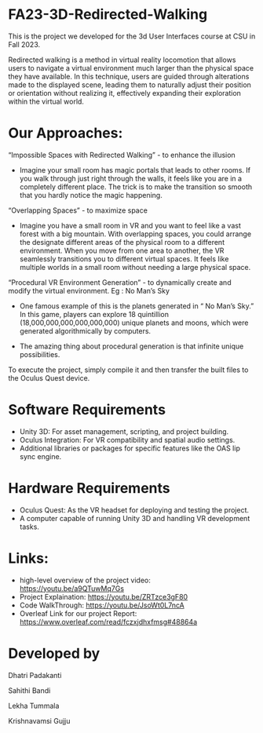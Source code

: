 # FA23-3D-Redirected-Walking

This is the project we developed for the 3d User Interfaces course at CSU in Fall 2023. 

Redirected walking is a method in virtual reality locomotion that allows users to navigate a virtual environment much larger than the physical space they have available. In this technique, users are guided through alterations made to the displayed scene, leading them to naturally adjust their position or orientation without realizing it, effectively expanding their exploration within the virtual world. 

# Our Approaches:

“Impossible Spaces with Redirected Walking” - to enhance the illusion  

- Imagine your small room has magic portals that leads to other rooms. If you walk through just   right through the walls, it feels like you are in a completely different place. The trick is to make the transition so smooth that you hardly notice the magic happening.


“Overlapping Spaces” - to maximize space

- Imagine you have a small room in VR and you want to feel like a vast forest with a big mountain. With overlapping spaces, you could arrange the designate different areas of the physical room to a different environment. When you move from one area to another, the VR seamlessly transitions you to different virtual spaces. It feels like multiple worlds in a small room without needing a large physical space.


“Procedural VR Environment Generation” - to dynamically create and modify the virtual environment. Eg : No Man’s Sky 

- One famous example of this is the planets generated in “ No Man’s Sky.” In this game, players can explore 18 quintillion (18,000,000,000,000,000,000) unique planets and moons, which were generated algorithmically by computers.

- The amazing thing about procedural generation is that infinite unique possibilities.

To execute the project, simply compile it and then transfer the built files to the Oculus Quest device.

# Software Requirements

- Unity 3D: For asset management, scripting, and project building.
- Oculus Integration: For VR compatibility and spatial audio settings.
- Additional libraries or packages for specific features like the OAS lip sync engine.

# Hardware Requirements

- Oculus Quest: As the VR headset for deploying and testing the project.
- A computer capable of running Unity 3D and handling VR development tasks.

# Links:
- high-level overview of the project video: https://youtu.be/a9QTuwMq7Gs
- Project Explaination: https://youtu.be/ZRTzce3gF80
- Code WalkThrough: https://youtu.be/JsoWt0L7ncA
- Overleaf Link for our project Report: https://www.overleaf.com/read/fczxjdhxfmsg#48864a
  
  


# Developed by

Dhatri Padakanti

Sahithi Bandi

Lekha Tummala

Krishnavamsi Gujju
